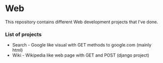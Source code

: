 # Web
This repository contains different Web development projects that I've done.

### List of projects
- Search - Google like visual with GET methods to google.com (mainly html)
- Wiki - Wikipedia like web page with GET and POST (django project)
